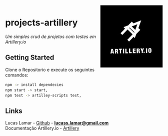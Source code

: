 
<img src="assets/artillery-square.jpg" height="200px" align="right"/>

# projects-artillery


_Um simples crud de projetos com testes em Artillery.io_

## Getting Started
Clone o Repositorio e execute os seguintes comandos:
```sh
npm -> install dependecies
npm start -> start,
npm test -> artilley-scripts test,
```



<!-- CONTACT -->

## Links

Lucas Lamar - [Github](https://github.com/lucaslamar) - **lucass.lamar@gmail.com** <br>
Documentação Artillery.io - [Artillery](https://artillery.io/docs/)
